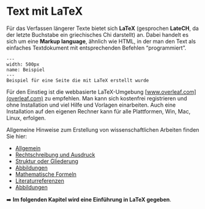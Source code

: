 # Text mit LaTeX

Für das Verfassen längerer Texte bietet sich **LaTeX** (gesprochen **LateCH**, da der letzte Buchstabe ein griechisches Chi darstellt) an. Dabei handelt es sich um eine **Markup language**, ähnlich wie HTML, in der man den Text als einfaches Textdokument mit entsprechenden Befehlen “programmiert”. 

```{figure} Beispiel.png 
--- 
width: 500px 
name: Beispiel
--- 
Beispiel für eine Seite die mit LaTeX erstellt wurde
``` 


Für den Einstieg ist die webbasierte LaTeX-Umgebung [www.overleaf.com](overleaf.com) zu empfehlen. Man kann sich kostenfrei registrieren und ohne Installation und viel Hilfe und Vorlagen einarbeiten. Auch eine Installation auf den eigenen Rechner kann für alle Plattformen, Win, Mac, Linux, erfolgen.

Allgemeine Hinweise zum Erstellung von wissenschaftlichen Arbeiten finden Sie hier:
- [Allgemein](../Hinweise_Abschlussarbeiten/Formatierung.html#Allgemein)
- [Rechtschreibung und Ausdruck](../Hinweise_Abschlussarbeiten/Formatierung.html#Rechtschreibung_Ausdruck)
- [Struktur oder Gliederung](../Hinweise_Abschlussarbeiten/Formatierung.html#Struktur_Gliederung)
- [Abbildungen](../Hinweise_Abschlussarbeiten/Hinweise.html#Abbildungen)
- [Mathematische Formeln](../Hinweise_Abschlussarbeiten/Formatierung.html#MathematischeFormeln)
- [Literaturreferenzen](../Hinweise_Abschlussarbeiten/Formatierung.html#Literaturreferenzen)
- [Abbildungen](../Hinweise_Abschlussarbeiten/Formatierung.html#Abbildungen)

➡️ **Im folgenden Kapitel wird eine Einführung in LaTeX gegeben**.

